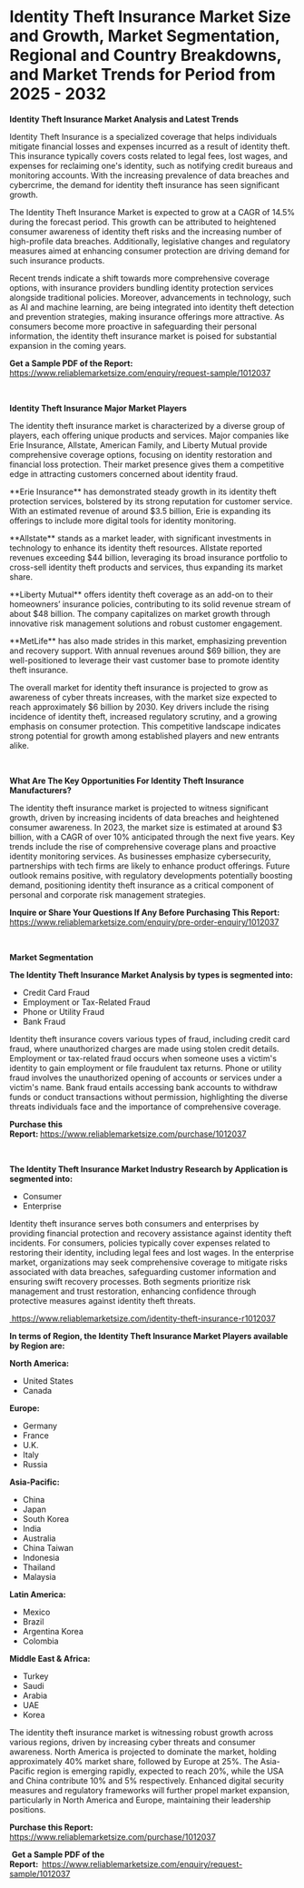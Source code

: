 <p><h1>Identity Theft Insurance Market Size and Growth, Market Segmentation, Regional and Country Breakdowns, and Market Trends for Period from 2025 -  2032</h1></p><p><strong>Identity Theft Insurance Market Analysis and Latest Trends</strong></p>
<p><p>Identity Theft Insurance is a specialized coverage that helps individuals mitigate financial losses and expenses incurred as a result of identity theft. This insurance typically covers costs related to legal fees, lost wages, and expenses for reclaiming one's identity, such as notifying credit bureaus and monitoring accounts. With the increasing prevalence of data breaches and cybercrime, the demand for identity theft insurance has seen significant growth.</p><p>The Identity Theft Insurance Market is expected to grow at a CAGR of 14.5% during the forecast period. This growth can be attributed to heightened consumer awareness of identity theft risks and the increasing number of high-profile data breaches. Additionally, legislative changes and regulatory measures aimed at enhancing consumer protection are driving demand for such insurance products. </p><p>Recent trends indicate a shift towards more comprehensive coverage options, with insurance providers bundling identity protection services alongside traditional policies. Moreover, advancements in technology, such as AI and machine learning, are being integrated into identity theft detection and prevention strategies, making insurance offerings more attractive. As consumers become more proactive in safeguarding their personal information, the identity theft insurance market is poised for substantial expansion in the coming years.</p></p>
<p><strong>Get a Sample PDF of the Report:&nbsp;</strong> <a href="https://www.reliablemarketsize.com/enquiry/request-sample/1012037?utm_campaign=3497&utm_medium=2&utm_source=Github&utm_content=ia&utm_term=17042025&utm_id=identity-theft-insurance">https://www.reliablemarketsize.com/enquiry/request-sample/1012037</a></p>
<p>&nbsp;</p>
<p><strong>Identity Theft Insurance Major Market Players</strong></p>
<p><p>The identity theft insurance market is characterized by a diverse group of players, each offering unique products and services. Major companies like Erie Insurance, Allstate, American Family, and Liberty Mutual provide comprehensive coverage options, focusing on identity restoration and financial loss protection. Their market presence gives them a competitive edge in attracting customers concerned about identity fraud.</p><p>**Erie Insurance** has demonstrated steady growth in its identity theft protection services, bolstered by its strong reputation for customer service. With an estimated revenue of around $3.5 billion, Erie is expanding its offerings to include more digital tools for identity monitoring.</p><p>**Allstate** stands as a market leader, with significant investments in technology to enhance its identity theft resources. Allstate reported revenues exceeding $44 billion, leveraging its broad insurance portfolio to cross-sell identity theft products and services, thus expanding its market share.</p><p>**Liberty Mutual** offers identity theft coverage as an add-on to their homeowners’ insurance policies, contributing to its solid revenue stream of about $48 billion. The company capitalizes on market growth through innovative risk management solutions and robust customer engagement.</p><p>**MetLife** has also made strides in this market, emphasizing prevention and recovery support. With annual revenues around $69 billion, they are well-positioned to leverage their vast customer base to promote identity theft insurance.</p><p>The overall market for identity theft insurance is projected to grow as awareness of cyber threats increases, with the market size expected to reach approximately $6 billion by 2030. Key drivers include the rising incidence of identity theft, increased regulatory scrutiny, and a growing emphasis on consumer protection. This competitive landscape indicates strong potential for growth among established players and new entrants alike.</p></p>
<p>&nbsp;</p>
<p><strong>What Are The Key Opportunities For Identity Theft Insurance Manufacturers?</strong></p>
<p><p>The identity theft insurance market is projected to witness significant growth, driven by increasing incidents of data breaches and heightened consumer awareness. In 2023, the market size is estimated at around $3 billion, with a CAGR of over 10% anticipated through the next five years. Key trends include the rise of comprehensive coverage plans and proactive identity monitoring services. As businesses emphasize cybersecurity, partnerships with tech firms are likely to enhance product offerings. Future outlook remains positive, with regulatory developments potentially boosting demand, positioning identity theft insurance as a critical component of personal and corporate risk management strategies.</p></p>
<p><strong>Inquire or Share Your Questions If Any Before Purchasing This Report:</strong> <a href="https://www.reliablemarketsize.com/enquiry/pre-order-enquiry/1012037?utm_campaign=3497&utm_medium=2&utm_source=Github&utm_content=ia&utm_term=17042025&utm_id=identity-theft-insurance">https://www.reliablemarketsize.com/enquiry/pre-order-enquiry/1012037</a></p>
<p>&nbsp;</p>
<p><strong>Market Segmentation</strong></p>
<p><strong>The Identity Theft Insurance Market Analysis by types is segmented into:</strong></p>
<p><ul><li>Credit Card Fraud</li><li>Employment or Tax-Related Fraud</li><li>Phone or Utility Fraud</li><li>Bank Fraud</li></ul></p>
<p><p>Identity theft insurance covers various types of fraud, including credit card fraud, where unauthorized charges are made using stolen credit details. Employment or tax-related fraud occurs when someone uses a victim's identity to gain employment or file fraudulent tax returns. Phone or utility fraud involves the unauthorized opening of accounts or services under a victim's name. Bank fraud entails accessing bank accounts to withdraw funds or conduct transactions without permission, highlighting the diverse threats individuals face and the importance of comprehensive coverage.</p></p>
<p><strong>Purchase this Report:&nbsp;</strong><a href="https://www.reliablemarketsize.com/purchase/1012037?utm_campaign=3497&utm_medium=2&utm_source=Github&utm_content=ia&utm_term=17042025&utm_id=identity-theft-insurance">https://www.reliablemarketsize.com/purchase/1012037</a></p>
<p>&nbsp;</p>
<p><strong>The Identity Theft Insurance Market Industry Research by Application is segmented into:</strong></p>
<p><ul><li>Consumer</li><li>Enterprise</li></ul></p>
<p><p>Identity theft insurance serves both consumers and enterprises by providing financial protection and recovery assistance against identity theft incidents. For consumers, policies typically cover expenses related to restoring their identity, including legal fees and lost wages. In the enterprise market, organizations may seek comprehensive coverage to mitigate risks associated with data breaches, safeguarding customer information and ensuring swift recovery processes. Both segments prioritize risk management and trust restoration, enhancing confidence through protective measures against identity theft threats.</p></p>
<p><a href="https://www.reliablemarketsize.com/identity-theft-insurance-r1012037?utm_campaign=3497&utm_medium=2&utm_source=Github&utm_content=ia&utm_term=17042025&utm_id=identity-theft-insurance">&nbsp;https://www.reliablemarketsize.com/identity-theft-insurance-r1012037</a></p>
<p><strong>In terms of Region, the Identity Theft Insurance Market Players available by Region are:</strong></p>
<p>
    <p> <strong> North America: </strong>
        <ul>
            <li>United States</li>
            <li>Canada</li>
        </ul>
        </p> 
    <p> <strong> Europe: </strong>
        <ul>
            <li>Germany</li>
            <li>France</li>
            <li>U.K.</li>
            <li>Italy</li>
            <li>Russia</li>
        </ul>
        </p> 
    <p> <strong> Asia-Pacific: </strong>
        <ul>
            <li>China</li>
            <li>Japan</li>
            <li>South Korea</li>
            <li>India</li>
            <li>Australia</li>
            <li>China Taiwan</li>
            <li>Indonesia</li>
            <li>Thailand</li>
            <li>Malaysia</li>
        </ul>
        </p> 
    <p> <strong> Latin America: </strong>
        <ul>
            <li>Mexico</li>
            <li>Brazil</li>
            <li>Argentina Korea</li>
            <li>Colombia</li>
        </ul>
        </p> 
    <p> <strong> Middle East & Africa: </strong>
        <ul>
            <li>Turkey</li>
            <li>Saudi</li>
            <li>Arabia</li>
            <li>UAE</li>
            <li>Korea</li>
        </ul>
    </p>
    </p>
<p><p>The identity theft insurance market is witnessing robust growth across various regions, driven by increasing cyber threats and consumer awareness. North America is projected to dominate the market, holding approximately 40% market share, followed by Europe at 25%. The Asia-Pacific region is emerging rapidly, expected to reach 20%, while the USA and China contribute 10% and 5% respectively. Enhanced digital security measures and regulatory frameworks will further propel market expansion, particularly in North America and Europe, maintaining their leadership positions.</p></p>
<p><strong>Purchase this Report: </strong><a href="https://www.reliablemarketsize.com/purchase/1012037?utm_campaign=3497&utm_medium=2&utm_source=Github&utm_content=ia&utm_term=17042025&utm_id=identity-theft-insurance">https://www.reliablemarketsize.com/purchase/1012037</a></p>
<p>&nbsp;<strong>Get a Sample PDF of the Report:&nbsp;&nbsp;</strong><a href="https://www.reliablemarketsize.com/enquiry/request-sample/1012037?utm_campaign=3497&utm_medium=2&utm_source=Github&utm_content=ia&utm_term=17042025&utm_id=identity-theft-insurance">https://www.reliablemarketsize.com/enquiry/request-sample/1012037</a></p>
<p><strong></strong></p>
<p><p></p><p></p><p></p></p>